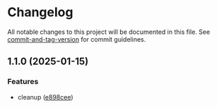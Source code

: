 # Changelog

All notable changes to this project will be documented in this file. See [commit-and-tag-version](https://github.com/absolute-version/commit-and-tag-version) for commit guidelines.

## 1.1.0 (2025-01-15)


### Features

* cleanup ([e898cee](https://github.com/Liquid-JS/glob-image-resize/commit/e898cee9e12160e65e63b330536e088cf11e1d48))
